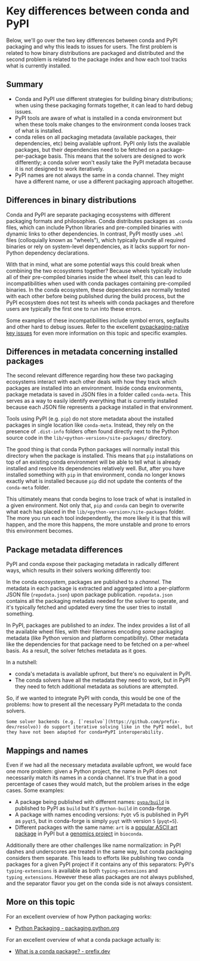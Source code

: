 # Key differences between conda and PyPI

Below, we'll go over the two key differences between conda and PyPI packaging and why
this leads to issues for users. The first problem is related to how binary distributions
are packaged and distributed and the second problem is related to the package index
and how each tool tracks what is currently installed.

## Summary

- Conda and PyPI use different strategies for building binary distributions; when
  using these packaging formats together, it can lead to hard debug issues.
- PyPI tools are aware of what is installed in a conda environment but when these
  tools make changes to the environment conda looses track of what is installed.
- conda relies on all packaging metadata (available packages, their dependencies, etc)
  being available upfront. PyPI only lists the available packages, but their dependencies
  need to be fetched on a package-per-package basis. This means that the solvers are
  designed to work differently; a conda solver won't easily take the PyPI metadata
  because it is not designed to work iteratively.
- PyPI names are not always the same in a conda channel. They might have a different name,
  or use a different packaging approach altogether.

## Differences in binary distributions

Conda and PyPI are separate packaging ecosystems with different packaging formats and philosophies. Conda
distributes packages as `.conda` files, which can include Python libraries and pre-compiled
binaries with dynamic links to other dependencies. In contrast, PyPI mostly uses `.whl` files (colloquially
known as "wheels"), which typically bundle all required binaries or rely on system-level dependencies, as it
lacks support for non-Python dependency declarations.

With that in mind, what are some potential ways this could break when combining the two
ecosystems together? Because wheels typically include all of their pre-compiled binaries inside
the wheel itself, this can lead to incompatibilities when used with conda packages containing
pre-compiled binaries. In the conda ecosystem, these dependencies are normally tested with
each other before being published during the build process, but the PyPI ecosystem does not test
its wheels with conda packages and therefore users are typically the first one to run into these
errors.

Some examples of these incompatibilities include symbol errors, segfaults and other hard to debug
issues. Refer to the excellent [pypackaging-native key issues](https://pypackaging-native.github.io/#key-issues)
for even more information on this topic and specific examples.

## Differences in metadata concerning installed packages

The second relevant difference regarding how these two packaging ecosystems interact with
each other deals with how they track which packages are installed into an environment.
Inside conda environments, package metadata is saved in JSON files in a folder called
`conda-meta`. This serves as a way to easily identify everything that is currently installed
because each JSON file represents a package installed in that environment.

Tools using PyPI (e.g. `pip`) do not store metadata about the installed packages in single
location like `conda-meta`. Instead, they rely on the presence of `.dist-info` folders often
found directly next to the Python source code in the `lib/<python-version>/site-packages/`
directory.

The good thing is that conda Python packages will normally install this directory
when the package is installed. This means that `pip` installations on top of an existing
conda environment will be able to tell what is already installed and resolve its dependencies
relatively well. But, after you have installed something with `pip` in that environment,
conda no longer knows exactly what is installed because `pip` did not update the contents
of the `conda-meta` folder.

This ultimately means that conda begins to lose track of what is installed in a given environment.
Not only that, `pip` and `conda` can begin to overwrite what each has placed in the
`lib/<python-version>/site-packages` folder. The more you run each tool independently,
the more likely it is that this will happen, and the more this happens, the more unstable
and prone to errors this environment becomes.

## Package metadata differences

PyPI and conda expose their packaging metadata in radically different ways, which results in their
solvers working differently too:

In the conda ecosystem, packages are published to a *channel*. The metadata in each package is extracted and aggregated into a per-platform JSON file (`repodata.json`) upon package publication. `repodata.json` contains all the packaging metadata needed for the solver to operate, and it's typically fetched and updated every time the user tries to install something.

In PyPI, packages are published to an *index*. The index provides a list of all the available wheel files, with their filenames encoding *some* packaging metadata (like Python version and platform compatibility). Other metadata like the dependencies for that package need to be fetched on a per-wheel basis. As a result, the solver fetches metadata as it goes.

In a nutshell:

- conda's metadata is available upfront, but there's no equivalent in PyPI.
- The conda solvers have all the metadata they need to work, but in PyPI they need to fetch additional metadata as solutions are attempted.

So, if we wanted to integrate PyPI with conda, this would be one of the problems: how to present all the necessary PyPI metadata to the conda solvers.

```{note}
Some solver backends (e.g. [`resolvo`](https://github.com/prefix-dev/resolvo)) do support iterative solving like in the PyPI model, but they have not been adapted for conda+PyPI interoperability.
```

## Mappings and names

Even if we had all the necessary metadata available upfront, we would face one more problem: given a Python project, the name in PyPI does not necessarily match its names in a conda channel. It's true that in a good percentage of cases they would match, but the problem arises in the edge cases. Some examples:

- A package being published with different names: [`pypa/build`](https://github.com/pypa/build) is published to PyPI as `build` but it's `python-build` in conda-forge.
- A package with names encoding versions: `PyQt` v5 is published in PyPI as `pyqt5`, but in conda-forge is simply `pyqt` with version `5` (`pyqt=5`).
- Different packages with the same name: `art` is a [popular ASCII art package](https://github.com/sepandhaghighi/art/) in PyPI but a [genomics project](https://www.niehs.nih.gov/research/resources/software/biostatistics/art) in `bioconda`.

Additionally there are other challenges like name normalization: in PyPI dashes and underscores are treated in the same way, but conda packaging considers them separate. This leads to efforts like publishing two conda packages for a given PyPI project if it contains any of this separators: PyPI's `typing-extensions` is available as both `typing-extensions` and `typing_extensions`. However these alias packages are not always published, and the separator flavor you get on the conda side is not always consistent.

## More on this topic

For an excellent overview of how Python packaging works:

- [Python Packaging - packaging.python.org](https://packaging.python.org/en/latest/overview/)

For an excellent overview of what a conda package actually is:

- [What is a conda package? - prefix.dev](https://prefix.dev/blog/what-is-a-conda-package)
